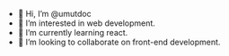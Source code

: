 - 👋 Hi, I’m @umutdoc
- 👀 I’m interested in web development.
- 🌱 I’m currently learning react.
- 💞️ I’m looking to collaborate on front-end development.


<!---
umutdoc/umutdoc is a ✨ special ✨ repository because its `README.md` (this file) appears on your GitHub profile.
You can click the Preview link to take a look at your changes.
--->
